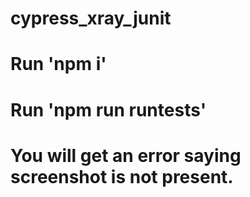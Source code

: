 # cypress_xray_junit
#   Run 'npm i'
#   Run 'npm run runtests'
#   You will get an error saying screenshot is not present.

